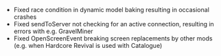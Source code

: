 - Fixed race condition in dynamic model baking resulting in occasional crashes
- Fixed sendToServer not checking for an active connection, resulting in errors with e.g. GravelMiner
- Fixed OpenScreenEvent breaking screen replacements by other mods (e.g. when Hardcore Revival is used with Catalogue)